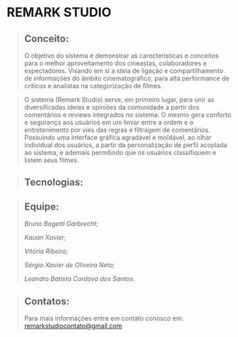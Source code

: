 # REMARK STUDIO

> ## **Conceito:**
> O objetivo do sistema é demonstrar as carecterísticas e conceitos para o melhor aproveitamento dos cineastas, colaboradores e espectadores. Visando em si a ideia de ligação e compartilhamento de informações do âmbito cinematográfico, para alta performance de críticos e analistas na categorização de filmes.
 
> O sistema (Remark Studio) serve, em primeiro lugar, para unir as diversificadas ideias e opiniões da comunidade a partir dos comentários e reviews integrados no sistema. O mesmo gera conforto e segurança aos usuários em um limiar entre a ordem e o entretenimento por viés das regras e filtragem de comentários. Possuindo uma interface gráfica agradável e moldável, ao olhar individual dos usuários, a partir da personalização de perfil acoplada ao sistema, e ademais permitindo que os usuários classifiquem e listem seus filmes.

> ## **Tecnologias:**
> 

> ## **Equipe:**
> _Bruno Bagetti Garbrecht;_
>
> _Kauan Xavier;_
>
> _Vitória Ribeiro;_
>
> _Sérgio Xavier de Oliveira Neto;_
>
> _Leandro Batista Cordova dos Santos._


> ## **Contatos:**
> Para mais informações entre em contato conosco em:
> remarkstudiocontato@gmail.com
